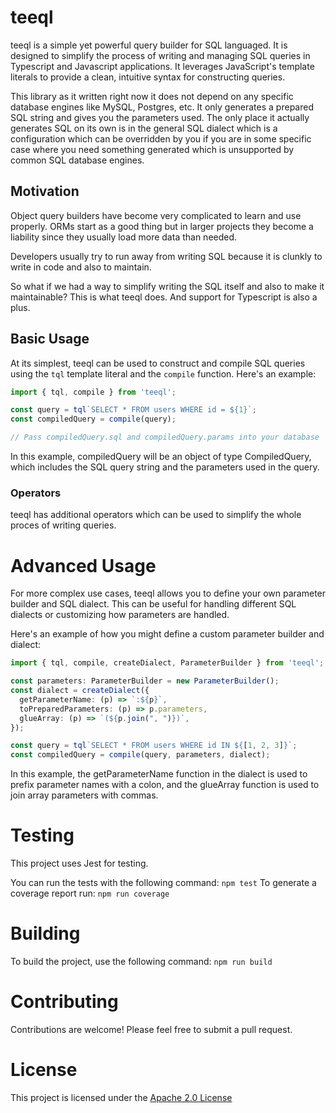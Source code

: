 # teeql

teeql is a simple yet powerful query builder for SQL languaged. It is designed to simplify the process of writing and managing SQL queries in Typescript and Javascript applications. It leverages JavaScript's template literals to provide a clean, intuitive syntax for constructing queries.

This library as it written right now it does not depend on any specific database engines like MySQL, Postgres, etc. It only generates a prepared SQL string and gives you the parameters used. The only place it actually generates SQL on its own is in the general SQL dialect which is a configuration which can be overridden by you if you are in some specific case where you need something generated which is unsupported by common SQL database engines.

## Motivation

Object query builders have become very complicated to learn and use properly. ORMs start as a good thing but in larger projects they become a liability since they usually load more data than needed.

Developers usually try to run away from writing SQL because it is clunkly to write in code and also to maintain.

So what if we had a way to simplify writing the SQL itself and also to make it maintainable? This is what teeql does. And support for Typescript is also a plus.

## Basic Usage

At its simplest, teeql can be used to construct and compile SQL queries using the `tql` template literal and the `compile` function. Here's an example:

```typescript
import { tql, compile } from 'teeql';

const query = tql`SELECT * FROM users WHERE id = ${1}`;
const compiledQuery = compile(query);

// Pass compiledQuery.sql and compiledQuery.params into your database
```

In this example, compiledQuery will be an object of type CompiledQuery, which includes the SQL query string and the parameters used in the query.

### Operators

teeql has additional operators which can be used to simplify the whole proces of writing queries.

# Advanced Usage
For more complex use cases, teeql allows you to define your own parameter builder and SQL dialect. This can be useful for handling different SQL dialects or customizing how parameters are handled.

Here's an example of how you might define a custom parameter builder and dialect:

```typescript
import { tql, compile, createDialect, ParameterBuilder } from 'teeql';

const parameters: ParameterBuilder = new ParameterBuilder();
const dialect = createDialect({
  getParameterName: (p) => `:${p}`,
  toPreparedParameters: (p) => p.parameters,
  glueArray: (p) => `(${p.join(", ")})`,
});

const query = tql`SELECT * FROM users WHERE id IN ${[1, 2, 3]}`;
const compiledQuery = compile(query, parameters, dialect);
```

In this example, the getParameterName function in the dialect is used to prefix parameter names with a colon, and the glueArray function is used to join array parameters with commas.

# Testing
This project uses Jest for testing. 

You can run the tests with the following command: `npm test`
To generate a coverage report run: `npm run coverage`

# Building
To build the project, use the following command: `npm run build`

# Contributing
Contributions are welcome! Please feel free to submit a pull request.

# License
This project is licensed under the [Apache 2.0 License](LICENSE)